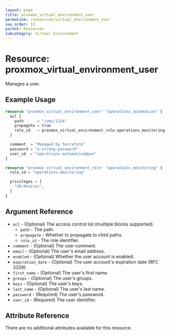 ```yaml
---
layout: page
title: proxmox_virtual_environment_user
permalink: /resources/virtual_environment_user
nav_order: 13
parent: Resources
subcategory: Virtual Environment
---
```


# Resource: proxmox_virtual_environment_user

Manages a user.

## Example Usage

```terraform
resource "proxmox_virtual_environment_user" "operations_automation" {
  acl {
    path      = "/vms/1234"
    propagate = true
    role_id   = proxmox_virtual_environment_role.operations_monitoring.role_id
  }

  comment  = "Managed by Terraform"
  password = "a-strong-password"
  user_id  = "operations-automation@pve"
}

resource "proxmox_virtual_environment_role" "operations_monitoring" {
  role_id = "operations-monitoring"

  privileges = [
    "VM.Monitor",
  ]
}
```

## Argument Reference

- `acl` - (Optional) The access control list (multiple blocks supported).
    - `path` - The path.
    - `propagate` - Whether to propagate to child paths.
    - `role_id` - The role identifier.
- `comment` - (Optional) The user comment.
- `email` - (Optional) The user's email address.
- `enabled` - (Optional) Whether the user account is enabled.
- `expiration_date` - (Optional) The user account's expiration date (RFC 3339).
- `first_name` - (Optional) The user's first name.
- `groups` - (Optional) The user's groups.
- `keys` - (Optional) The user's keys.
- `last_name` - (Optional) The user's last name.
- `password` - (Required) The user's password.
- `user_id` - (Required) The user identifier.

## Attribute Reference

There are no additional attributes available for this resource.
